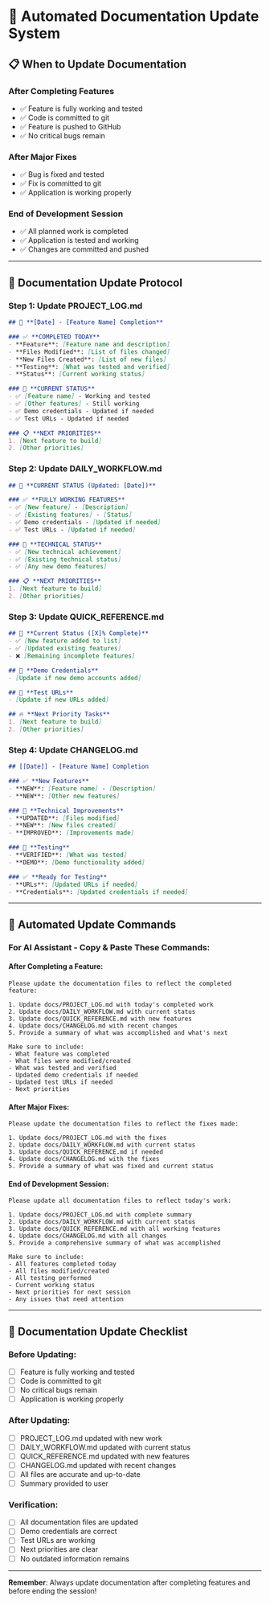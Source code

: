 # 🤖 Automated Documentation Update System

## 📋 **When to Update Documentation**

### **After Completing Features**
- ✅ Feature is fully working and tested
- ✅ Code is committed to git
- ✅ Feature is pushed to GitHub
- ✅ No critical bugs remain

### **After Major Fixes**
- ✅ Bug is fixed and tested
- ✅ Fix is committed to git
- ✅ Application is working properly

### **End of Development Session**
- ✅ All planned work is completed
- ✅ Application is tested and working
- ✅ Changes are committed and pushed

---

## 🔄 **Documentation Update Protocol**

### **Step 1: Update PROJECT_LOG.md**
```markdown
## 📅 **[Date] - [Feature Name] Completion**

### ✅ **COMPLETED TODAY**
- **Feature**: [Feature name and description]
- **Files Modified**: [List of files changed]
- **New Files Created**: [List of new files]
- **Testing**: [What was tested and verified]
- **Status**: [Current working status]

### 🎯 **CURRENT STATUS**
- ✅ [Feature name] - Working and tested
- ✅ [Other features] - Still working
- ✅ Demo credentials - Updated if needed
- ✅ Test URLs - Updated if needed

### 📋 **NEXT PRIORITIES**
1. [Next feature to build]
2. [Other priorities]
```

### **Step 2: Update DAILY_WORKFLOW.md**
```markdown
## 🎯 **CURRENT STATUS (Updated: [Date])**

### ✅ **FULLY WORKING FEATURES**
- ✅ [New feature] - [Description]
- ✅ [Existing features] - [Status]
- ✅ Demo credentials - [Updated if needed]
- ✅ Test URLs - [Updated if needed]

### 🔧 **TECHNICAL STATUS**
- ✅ [New technical achievement]
- ✅ [Existing technical status]
- ✅ [Any new demo features]

### 📋 **NEXT PRIORITIES**
1. [Next feature to build]
2. [Other priorities]
```

### **Step 3: Update QUICK_REFERENCE.md**
```markdown
## 🎯 **Current Status ([X]% Complete)**
- ✅ [New feature added to list]
- ✅ [Updated existing features]
- ❌ [Remaining incomplete features]

## 🔑 **Demo Credentials**
- [Update if new demo accounts added]

## 📱 **Test URLs**
- [Update if new URLs added]

## 🔥 **Next Priority Tasks**
1. [Next feature to build]
2. [Other priorities]
```

### **Step 4: Update CHANGELOG.md**
```markdown
## [[Date]] - [Feature Name] Completion

### ✅ **New Features**
- **NEW**: [Feature name] - [Description]
- **NEW**: [Other new features]

### 🔧 **Technical Improvements**
- **UPDATED**: [Files modified]
- **NEW**: [New files created]
- **IMPROVED**: [Improvements made]

### 🧪 **Testing**
- **VERIFIED**: [What was tested]
- **DEMO**: [Demo functionality added]

### ✅ **Ready for Testing**
- **URLs**: [Updated URLs if needed]
- **Credentials**: [Updated credentials if needed]
```

---

## 🚀 **Automated Update Commands**

### **For AI Assistant - Copy & Paste These Commands:**

#### **After Completing a Feature:**
```
Please update the documentation files to reflect the completed feature:

1. Update docs/PROJECT_LOG.md with today's completed work
2. Update docs/DAILY_WORKFLOW.md with current status
3. Update docs/QUICK_REFERENCE.md with new features
4. Update docs/CHANGELOG.md with recent changes
5. Provide a summary of what was accomplished and what's next

Make sure to include:
- What feature was completed
- What files were modified/created
- What was tested and verified
- Updated demo credentials if needed
- Updated test URLs if needed
- Next priorities
```

#### **After Major Fixes:**
```
Please update the documentation files to reflect the fixes made:

1. Update docs/PROJECT_LOG.md with the fixes
2. Update docs/DAILY_WORKFLOW.md with current status
3. Update docs/QUICK_REFERENCE.md if needed
4. Update docs/CHANGELOG.md with the fixes
5. Provide a summary of what was fixed and current status
```

#### **End of Development Session:**
```
Please update all documentation files to reflect today's work:

1. Update docs/PROJECT_LOG.md with complete summary
2. Update docs/DAILY_WORKFLOW.md with current status
3. Update docs/QUICK_REFERENCE.md with all working features
4. Update docs/CHANGELOG.md with all changes
5. Provide a comprehensive summary of what was accomplished

Make sure to include:
- All features completed today
- All files modified/created
- All testing performed
- Current working status
- Next priorities for next session
- Any issues that need attention
```

---

## 📝 **Documentation Update Checklist**

### **Before Updating:**
- [ ] Feature is fully working and tested
- [ ] Code is committed to git
- [ ] No critical bugs remain
- [ ] Application is working properly

### **After Updating:**
- [ ] PROJECT_LOG.md updated with new work
- [ ] DAILY_WORKFLOW.md updated with current status
- [ ] QUICK_REFERENCE.md updated with new features
- [ ] CHANGELOG.md updated with recent changes
- [ ] All files are accurate and up-to-date
- [ ] Summary provided to user

### **Verification:**
- [ ] All documentation files are updated
- [ ] Demo credentials are correct
- [ ] Test URLs are working
- [ ] Next priorities are clear
- [ ] No outdated information remains

---

**Remember**: Always update documentation after completing features and before ending the session!
